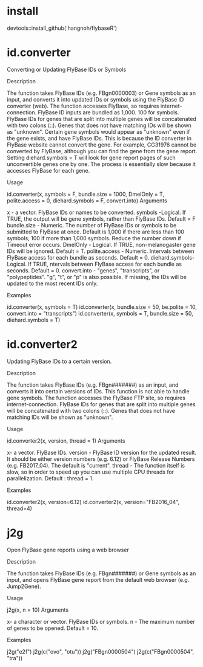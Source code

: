 # install

devtools::install_github('hangnoh/flybaseR')



# id.converter
Converting or Updating FlyBase IDs or Symbols

Description

The function takes FlyBase IDs (e.g. FBgn0000003) or Gene symbols as an input, and converts it into updated IDs or symbols using the FlyBase ID converter (web). The function accesses FlyBase, so requires internet-connection. FlyBase ID inputs are bundled as 1,000. 100 for symbols. FlyBase IDs for genes that are split into multiple genes will be concatenated with two colons (::). Genes that does not have matching IDs will be shown as "unknown". Certain gene symbols would appear as "unknown" even if the gene exists, and have FlyBase IDs. This is because the ID converter in FlyBase website cannot convert the gene. For example, CG31976 cannot be converted by FlyBase, although you can find the gene from the gene report. Setting diehard.symbols = T will look for gene report pages of such unconvertible genes one by one. The process is essentially slow because it accesses FlyBase for each gene.

Usage

id.converter(x, symbols = F, bundle.size = 1000, DmelOnly = T, polite.access = 0, diehard.symbols = F, convert.into)
Arguments

x	- a vector. FlyBase IDs or names to be converted.
symbols	-Logical. If TRUE, the output will be gene symbols, rather than FlyBase IDs. Default = F
bundle.size	- Numeric. The number of FlyBase IDs or symbols to be submitted to FlyBase at once. Default is 1,000 if there are less than 100 symbols; 100 if more than 1,000 symbols. Reduce the number down if Timeout error occurs.
DmelOnly - Logical. If TRUE, non-melanogaster gene IDs will be ignored. Default = T.
polite.access - Numeric. Intervals between FlyBase access for each bundle as seconds. Default = 0.
diehard.symbols- Logical. If TRUE, ntervals between FlyBase access for each bundle as seconds. Default = 0.
convert.into - "genes", "transcripts", or "polypeptides". "g", "t", or "p" is also possible. If missing, the IDs will be updated to the most recent IDs only.

Examples

id.converter(x, symbols = T)
id.converter(x, bundle.size = 50, be.polite = 10, convert.into = "transcripts")
id.converter(x, symbols = T, bundle.size = 50, diehard.symbols = T)



# id.converter2
Updating FlyBase IDs to a certain version.

Description

The function takes FlyBase IDs (e.g. FBgn#######) as an input, and converts it into certain versions of IDs. This function is not able to handle gene symbols. The function accesses the FlyBase FTP site, so requires internet-connection. FlyBase IDs for genes that are split into multiple genes will be concatenated with two colons (::). Genes that does not have matching IDs will be shown as "unknown".

Usage

id.converter2(x, version, thread = 1)
Arguments

x- a vector. FlyBase IDs.
version - FlyBase ID version for the updated result. It should be either version numbers (e.g. 6.12) or FlyBase Release Numbers (e.g. FB2017_04). The default is "current".
thread - The function itself is slow, so in order to speed up you can use multiple CPU threads for parallelization. Default : thread = 1.

Examples

id.converter2(x, version=6.12)
id.converter2(x, version="FB2016_04", thread=4)



# j2g
Open FlyBase gene reports using a web browser

Description

The function takes FlyBase IDs (e.g. FBgn#######) or Gene symbols as an input, and opens FlyBase gene report from the default web browser (e.g. Jump2Gene).

Usage

j2g(x, n = 10)
Arguments

x- a character or vector. FlyBase IDs or symbols.
n - The maximum number of genes to be opened. Default = 10.

Examples

j2g("e2f")
j2g(c("ovo", "otu"))
j2g("FBgn0000504")
j2g(c("FBgn0000504", "tra"))
